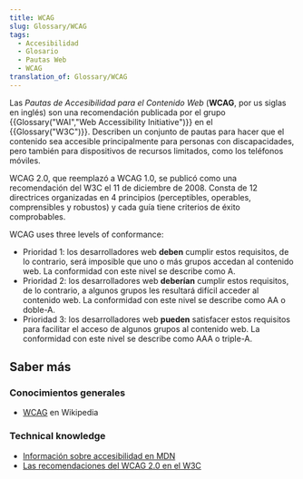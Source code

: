 ```yaml
---
title: WCAG
slug: Glossary/WCAG
tags:
  - Accesibilidad
  - Glosario
  - Pautas Web
  - WCAG
translation_of: Glossary/WCAG
---
```


Las _Pautas de Accesibilidad para el Contenido Web_ (**WCAG**, por us siglas en inglés) son una recomendación publicada por el grupo {{Glossary("WAI","Web Accessibility Initiative")}} en el {{Glossary("W3C")}}. Describen un conjunto de pautas para hacer que el contenido sea accesible principalmente para personas con discapacidades, pero también para dispositivos de recursos limitados, como los teléfonos móviles.

WCAG 2.0, que reemplazó a WCAG 1.0, se publicó como una recomendación del W3C el 11 de diciembre de 2008. Consta de 12 directrices organizadas en 4 principios (perceptibles, operables, comprensibles y robustos) y cada guía tiene criterios de éxito comprobables.

WCAG uses three levels of conformance:

- Prioridad 1: los desarrolladores web **deben** cumplir estos requisitos, de lo contrario, será imposible que uno o más grupos accedan al contenido web. La conformidad con este nivel se describe como A.
- Prioridad 2: los desarrolladores web **deberían** cumplir estos requisitos, de lo contrario, a algunos grupos les resultará difícil acceder al contenido web. La conformidad con este nivel se describe como AA o doble-A.
- Prioridad 3: los desarrolladores web **pueden** satisfacer estos requisitos para facilitar el acceso de algunos grupos al contenido web. La conformidad con este nivel se describe como AAA o triple-A.

## Saber más

### Conocimientos generales

- [WCAG](https://es.wikipedia.org/wiki/Web_Content_Accessibility_Guidelines) en Wikipedia

### Technical knowledge

- [Información sobre accesibilidad en MDN](/en-US/docs/Web/Accessibility/Information_for_Web_authors)
- [Las recomendaciones del WCAG 2.0 en el W3C](http://www.w3.org/TR/WCAG20/)
